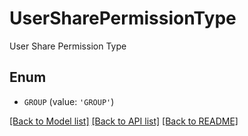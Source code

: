 # UserSharePermissionType

User Share Permission Type

## Enum

* `GROUP` (value: `'GROUP'`)

[[Back to Model list]](../README.md#documentation-for-models) [[Back to API list]](../README.md#documentation-for-api-endpoints) [[Back to README]](../README.md)


